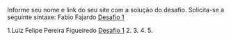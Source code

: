 Informe seu nome e link do seu site com a solução do desafio. Solicita-se a seguinte sintaxe:
Fabio Fajardo [Desafio 1](http://meusite.com)

1.Luiz Felipe Pereira Figueiredo [Desafio 1](https://lfport.wordpress.com/portfolio/)
2.
3.
4.
5.
